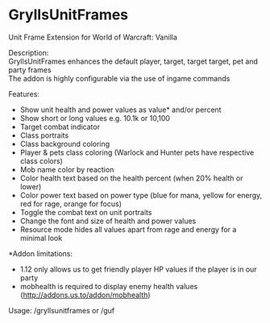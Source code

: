 # GryllsUnitFrames
Unit Frame Extension for World of Warcraft: Vanilla

Description:<br>
GryllsUnitFrames enhances the default player, target, target target, pet and party frames<br>
The addon is highly configurable via the use of ingame commands

Features:

- Show unit health and power values as value* and/or percent
- Show short or long values e.g. 10.1k or 10,100
- Target combat indicator
- Class portraits
- Class background coloring
- Player & pets class coloring (Warlock and Hunter pets have respective class colors)
- Mob name color by reaction
- Color health text based on the health percent (when 20% health or lower)
- Color power text based on power type (blue for mana, yellow for energy, red for rage, orange for focus)
- Toggle the combat text on unit portraits
- Change the font and size of health and power values
- Resource mode hides all values apart from rage and energy for a minimal look

*Addon limitations:
- 1.12 only allows us to get friendly player HP values if the player is in our party
- mobhealth is required to display enemy health values (http://addons.us.to/addon/mobhealth)

Usage:
/gryllsunitframes or /guf

